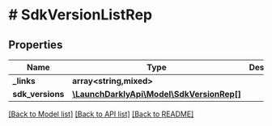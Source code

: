 # # SdkVersionListRep

## Properties

Name | Type | Description | Notes
------------ | ------------- | ------------- | -------------
**_links** | **array<string,mixed>** |  |
**sdk_versions** | [**\LaunchDarklyApi\Model\SdkVersionRep[]**](SdkVersionRep.md) |  |

[[Back to Model list]](../../README.md#models) [[Back to API list]](../../README.md#endpoints) [[Back to README]](../../README.md)
